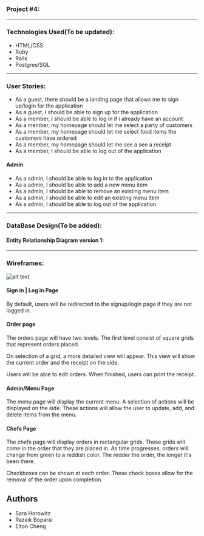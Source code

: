### Project #4:

---

### Technologies Used(To be updated):
* HTML/CSS
* Ruby
* Rails
* Postgres/SQL

---

### User Stories:


* As a guest, there should be a landing page that allows me to sign up/login for the application
* As a guest, I should be able to sign up for the application
* As a member, I should be able to log in if i already have an account
* As a member, my homepage should let me select a party of customers
* As a member, my homepage should let me select food items the customers have ordered
* As a member, my homepage should let me see a see a receipt
* As a member, I should be able to log out of the application

#### Admin
* As a admin, I should be able to log in to the application
* As a admin, I should be able to add a new menu item
* As a admin, I should be able to remove an existing menu item
* As a admin, I should be able to edit an existing menu item
* As a admin, I should be able to log out of the application

---

### DataBase Design(To be added):
#### Entity Relationship Diagram version 1:
---

### Wireframes:
![alt text](app/assets/images/orders.png)

#### Sign in | Log in Page
By default, users will be redirected to the signup/login page if they are not logged in.

#### Order page
The orders page will have two levels. The first level consist of square grids that represent orders placed.

On selection of a grid, a more detailed view will appear. This view will show the current order and the receipt on the side.

Users will be able to edit orders.
When finished, users can print the receipt.

#### Admin/Menu Page
The menu page will display the current menu.
A selection of actions will be displayed on the side. These actions will allow the user to update, add, and delete items from the menu.

#### Chefs Page
The chefs page will display orders in rectangular grids. These grids will come in the order that they are placed in. As time progresses, orders will change from green to a reddish color. The redder the order, the longer it's been there.

Checkboxes can be shown at each order. These check boxes allow for the removal of the order upon completion.

## Authors
* Sara Horowitz
* Razaik Boparai
* Elton Cheng

